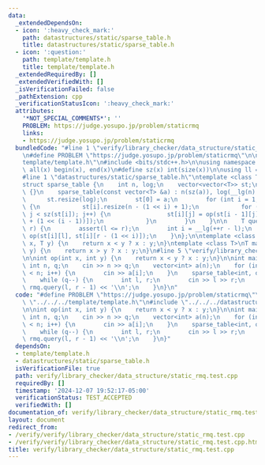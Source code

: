 ```yaml
---
data:
  _extendedDependsOn:
  - icon: ':heavy_check_mark:'
    path: datastructures/static/sparse_table.h
    title: datastructures/static/sparse_table.h
  - icon: ':question:'
    path: template/template.h
    title: template/template.h
  _extendedRequiredBy: []
  _extendedVerifiedWith: []
  _isVerificationFailed: false
  _pathExtension: cpp
  _verificationStatusIcon: ':heavy_check_mark:'
  attributes:
    '*NOT_SPECIAL_COMMENTS*': ''
    PROBLEM: https://judge.yosupo.jp/problem/staticrmq
    links:
    - https://judge.yosupo.jp/problem/staticrmq
  bundledCode: "#line 1 \"verify/library_checker/data_structure/static_rmq.test.cpp\"\
    \n#define PROBLEM \"https://judge.yosupo.jp/problem/staticrmq\"\n\n#line 1 \"\
    template/template.h\"\n#include <bits/stdc++.h>\n\nusing namespace std;\n\n#define\
    \ all(x) begin(x), end(x)\n#define sz(x) int(size(x))\n\nusing ll = long long;\n\
    #line 1 \"datastructures/static/sparse_table.h\"\ntemplate <class T, auto op>\n\
    struct sparse_table {\n    int n, log;\n    vector<vector<T>> st;\n\n    sparse_table()\
    \ {}\n    sparse_table(const vector<T> &a) : n(sz(a)), log(__lg(n) + 1) {\n  \
    \      st.resize(log);\n        st[0] = a;\n        for (int i = 1; i < log; i++)\
    \ {\n            st[i].resize(n - (1 << i) + 1);\n            for (int j = 0;\
    \ j < sz(st[i]); j++) {\n                st[i][j] = op(st[i - 1][j], st[i - 1][j\
    \ + (1 << (i - 1))]);\n            }\n        }\n    }\n\n    T query(int l, int\
    \ r) {\n        assert(l <= r);\n        int i = __lg(++r - l);\n        return\
    \ op(st[i][l], st[i][r - (1 << i)]);\n    }\n};\n\ntemplate <class T>\nT min_op(T\
    \ x, T y) {\n    return x < y ? x : y;\n}\ntemplate <class T>\nT max_op(T x, T\
    \ y) {\n    return x > y ? x : y;\n}\n#line 5 \"verify/library_checker/data_structure/static_rmq.test.cpp\"\
    \n\nint op(int x, int y) {\n    return x < y ? x : y;\n}\n\nint main() {\n   \
    \ int n, q;\n    cin >> n >> q;\n    vector<int> a(n);\n    for (int i = 0; i\
    \ < n; i++) {\n        cin >> a[i];\n    }\n    sparse_table<int, op> rmq(a);\n\
    \    while (q--) {\n        int l, r;\n        cin >> l >> r;\n        cout <<\
    \ rmq.query(l, r - 1) << '\\n';\n    }\n}\n"
  code: "#define PROBLEM \"https://judge.yosupo.jp/problem/staticrmq\"\n\n#include\
    \ \"../../../template/template.h\"\n#include \"../../../datastructures/static/sparse_table.h\"\
    \n\nint op(int x, int y) {\n    return x < y ? x : y;\n}\n\nint main() {\n   \
    \ int n, q;\n    cin >> n >> q;\n    vector<int> a(n);\n    for (int i = 0; i\
    \ < n; i++) {\n        cin >> a[i];\n    }\n    sparse_table<int, op> rmq(a);\n\
    \    while (q--) {\n        int l, r;\n        cin >> l >> r;\n        cout <<\
    \ rmq.query(l, r - 1) << '\\n';\n    }\n}"
  dependsOn:
  - template/template.h
  - datastructures/static/sparse_table.h
  isVerificationFile: true
  path: verify/library_checker/data_structure/static_rmq.test.cpp
  requiredBy: []
  timestamp: '2024-12-07 19:52:17-05:00'
  verificationStatus: TEST_ACCEPTED
  verifiedWith: []
documentation_of: verify/library_checker/data_structure/static_rmq.test.cpp
layout: document
redirect_from:
- /verify/verify/library_checker/data_structure/static_rmq.test.cpp
- /verify/verify/library_checker/data_structure/static_rmq.test.cpp.html
title: verify/library_checker/data_structure/static_rmq.test.cpp
---
```

